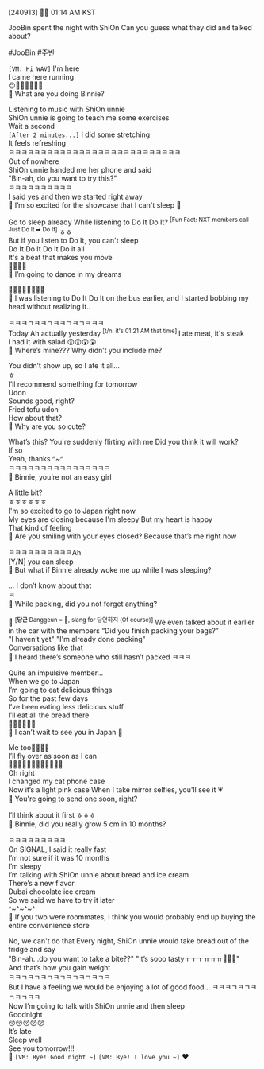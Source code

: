 
[240913] 🐣💭 01:14 AM KST

JooBin spent the night with ShiOn
Can you guess what they did and talked about? 

#JooBin #주빈


`[VM: Hi WAV]`
I'm here  
I came here running   
😉🕺🕺🕺🕺🕺🕺  
🫧 What are you doing Binnie?

Listening to music with ShiOn unnie  
ShiOn unnie is going to teach me some exercises  
Wait a second  
`[After 2 minutes...]` 
I did some stretching  
It feels refreshing  
ㅋㅋㅋㅋㅋㅋㅋㅋㅋㅋㅋㅋㅋㅋㅋㅋㅋㅋㅋㅋㅋㅋㅋㅋㅋㅋㅋ  
Out of nowhere  
ShiOn unnie handed me her phone and said  
"Bin-ah, do you want to try this?"  
ㅋㅋㅋㅋㅋㅋㅋㅋㅋㅋ  
I said yes and then we started right away  
🫧 I’m so excited for the showcase that I can't sleep 🥺

Go to sleep already
While listening to Do It Do It?  <sup>[Fun Fact: NXT members call Just Do It ➡ Do It]</sup>
ㅎㅎ  
But if you listen to Do It, you can't sleep  
Do It Do It Do It Do it all  
It's a beat that makes you move  
🕺💃🕺💃  
🫧 I’m going to dance in my dreams

🕺💃🕺💃🕺✨🕺✨  
🫧 I was listening to Do It Do It on the bus earlier, and I started bobbing my head without realizing it..

ㅋㅋㅋㄱㅋㅋㄱㅋㅋㄱㅋㄱㅋㅋㅋ  
Today
Ah actually yesterday  <sup>[t/n: it's 01:21 AM that time] </sup>
I ate meat, it's steak  
I had it with salad 😲😲😲😲  
🫧 Where’s mine??? Why didn’t you include me?

You didn’t show up, so I ate it all...  
ㅎ  
I’ll recommend something for tomorrow  
Udon  
Sounds good, right?  
Fried tofu udon  
How about that?  
🫧 Why are you so cute?

What’s this? You're suddenly flirting with me
Did you think it will work?  
If so  
Yeah, thanks ^~^  
ㅋㅋㅋㅋㅋㅋㅋㅋㅋㅋㅋㅋㅋㅋㅋㅋ  
🫧 Binnie, you’re not an easy girl

A little bit?  
ㅎㅎㅎㅎㅎㅎ  
I'm so excited to go to Japan right now  
My eyes are closing because I'm sleepy
But my heart is happy  
That kind of feeling  
🫧 Are you smiling with your eyes closed? Because that’s me right now

ㅋㅋㅋㅋㅋㅋㅋㅋㅋㅋAh  
[Y/N] you can sleep  
🫧 But what if Binnie already woke me up while I was sleeping?

… I don’t know about that  
ㅋ  
🫧 While packing, did you not forget anything?

🥕  <sup>[**당근** Danggeun = 🥕, slang for 당연하지 (Of course)]</sup>
We even talked about it earlier in the car with the members
“Did you finish packing your bags?”  
"I haven’t yet" 
"I'm already done packing"  
Conversations like that  
🫧 I heard there’s someone who still hasn’t packed ㅋㅋㅋ

Quite an impulsive member...  
When we go to Japan  
I’m going to eat delicious things  
So for the past few days  
I’ve been eating less delicious stuff  
I’ll eat all the bread there  
🥖🍞🥪🥯🥐🥨  
🫧 I can’t wait to see you in Japan 🥺

Me too🤍🤍😚😚  
I’ll fly over as soon as I can  
🧚🏻‍♀️🧚🏻‍♀️🧚🏻‍♀️🧚🏻‍♀️  
Oh right  
I changed my cat phone case  
Now it’s a light pink case
When I take mirror selfies,  you'll see it
💗  
🫧 You're going to send one soon, right?

I’ll think about it first ㅎㅎㅎ  
🫧 Binnie, did you really grow 5 cm in 10 months?

ㅋㅋㅋㅋㅋㅋㅋㅋㅋ  
On SIGNAL, I said it really fast  
I’m not sure if it was 10 months  
I’m sleepy  
I’m talking with ShiOn unnie about bread and ice cream  
There’s a new flavor  
Dubai chocolate ice cream  
So we said we have to try it later  
^~^~^~^  
🫧 If you two were roommates, I think you would probably end up buying the entire convenience store

No, we can't do that
Every night, ShiOn unnie would take bread out of the fridge and say  
"Bin-ah...do you want to take a bite??"
"It’s sooo tastyㅜㅜㅜㅠㅠㅠ🥹🥹🥹"  
And that’s how you gain weight  
ㅋㅋㄱㅋㄱㅋㄱㅋㄱㅋㄱㅋㄱㅋㄱㅋ  
But I have a feeling we would be enjoying a lot of good food...
ㅋㅋㅋㄱㅋㄱㅋㄱㅋㄱㅋㅋ  
Now I’m going to talk with ShiOn unnie and then sleep  
Goodnight  
😚😚😚😚😚  
It’s late  
Sleep well  
See you tomorrow!!!  
🤍
`[VM: Bye! Good night ~]`
`[VM: Bye! I love you ~]`
♥